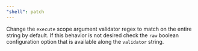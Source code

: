 ```yaml
---
"shell": patch
---
```


Change the `execute` scope argument validator regex to match on the entire string by default.
If this behavior is not desired check the `raw` boolean configuration option that is available along the `validator` string.
